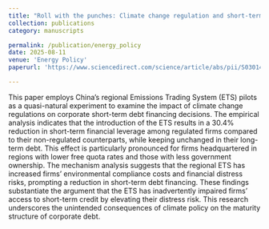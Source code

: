 ```yaml
---
title: "Roll with the punches: Climate change regulation and short-term financing"
collection: publications
category: manuscripts

permalink: /publication/energy_policy
date: 2025-08-11
venue: 'Energy Policy'
paperurl: 'https://www.sciencedirect.com/science/article/abs/pii/S030142152500312X'

---
```

This paper employs China’s regional Emissions Trading System (ETS) pilots as a quasi-natural experiment to 
examine the impact of climate change regulations on corporate short-term debt financing decisions. The 
empirical analysis indicates that the introduction of the ETS results in a 30.4% reduction in short-term financial 
leverage among regulated firms compared to their non-regulated counterparts, while keeping unchanged in their 
long-term debt. This effect is particularly pronounced for firms headquartered in regions with lower free quota 
rates and those with less government ownership. The mechanism analysis suggests that the regional ETS has 
increased firms’ environmental compliance costs and financial distress risks, prompting a reduction in short-term 
debt financing. These findings substantiate the argument that the ETS has inadvertently impaired firms’ access to 
short-term credit by elevating their distress risk. This research underscores the unintended consequences of 
climate policy on the maturity structure of corporate debt.
